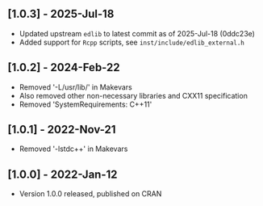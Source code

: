## [1.0.3] - 2025-Jul-18

- Updated upstream `edlib` to latest commit as of 2025-Jul-18 (0ddc23e)
- Added support for `Rcpp` scripts, see `inst/include/edlib_external.h`


## [1.0.2] - 2024-Feb-22

- Removed '-L/usr/lib/' in Makevars
- Also removed other non-necessary libraries and CXX11 specification
- Removed 'SystemRequirements: C++11'


## [1.0.1] - 2022-Nov-21

- Removed '-lstdc++' in Makevars


## [1.0.0] - 2022-Jan-12

- Version 1.0.0 released, published on CRAN
